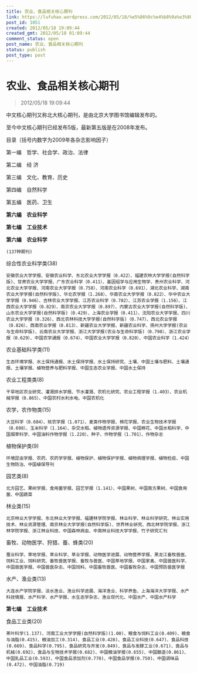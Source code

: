 ```yaml
---
title: 农业、食品相关核心期刊
link: https://lufuhao.wordpress.com/2012/05/18/%e5%86%9c%e4%b8%9a%e3%80%81%e9%a3%9f%e5%93%81%e7%9b%b8%e5%85%b3%e6%a0%b8%e5%bf%83%e6%9c%9f%e5%88%8a/
post_id: 1051
created: 2012/05/18 19:09:44
created_gmt: 2012/05/18 01:09:44
comment_status: open
post_name: 农业、食品相关核心期刊
status: publish
post_type: post
---
```


# 农业、食品相关核心期刊

> 2012/05/18 19:09:44

中文核心期刊又称北大核心期刊，是由北京大学图书馆编辑发布的。

至今中文核心期刊已经发布5版，最新第五版是在2008年发布。

目录（括号内数字为2009年各杂志影响因子）

第一编　哲学、社会学、政治、法律

第二编　经 济

第三编　文化、教育、历史

第四编　自然科学

第五编　医药、卫生

**第六编　农业科学**

**第七编　工业技术**




**第六编　农业科学**

    (137种期刊)



综合性农业科学类(38)

    安徽农业大学学报、安徽农业科学、东北农业大学学报（0.422）、福建农林大学学报(自然科学版)、甘肃农业大学学报、广东农业科学（0.411）、基因组学与应用生物学、贵州农业科学、河北农业大学学报、河南农业大学学报（0.758）、河南农业科学（0.691）、湖北农业科学、湖南农业大学学报(自然科学版)、华北农学报（1.268）、华南农业大学学报（0.822）、华中农业大学学报（0.946）、吉林农业大学学报、江苏农业科学（0.782）、江苏农业学报（1.156）、江西农业大学学报（0.829）、南京农业大学学报（0.897）、内蒙古农业大学学报(自然科学版)、山东农业大学学报(自然科学版)（0.429）、上海农业学报（0.411）、沈阳农业大学学报、四川农业大学学报（0.326）、西北农林科技大学学报(自然科学版)（0.747）、西北农业学报（0.826）、西南农业学报（0.813）、新疆农业大学学报、新疆农业科学、扬州大学学报(农业与生命科学版)、云南农业大学学报、浙江大学学报(农业与生命科学版)（0.790）、浙江农业学报（0.629）、中国农学通报（0.674）、中国农业大学学报（0.820）、中国农业科学（1.424）



农业基础科学类(11)

    生态环境学报、水土保持通报、水土保持学报、水土保持研究、土壤、中国土壤与肥料、土壤通报、土壤学报、植物营养与肥料学报、中国生态农业学报、中国水土保持



农业工程类类(8)

    干旱地区农业研究、灌溉排水学报、节水灌溉、农机化研究、农业工程学报（1.403）、农业机械学报（0.865）、中国农村水利水电、中国农机化



农学，农作物类(15)

    大豆科学（0.684）、核农学报（1.071）、麦类作物学报、棉花学报、农业生物技术学报（0.698）、玉米科学（1.164）、杂交水稻、植物遗传资源学报、中国棉花、中国水稻科学、中国烟草科学、中国油料作物学报（1.220）、种子、作物学报（1.701）、作物杂志



植物保护类(9)

    环境昆虫学报、农药、农药学学报、植物保护、植物保护学报、植物病理学报、植物检疫、中国生物防治、中国植保导刊



园艺类(8)

    北方园艺、果树学报、食用菌学报、园艺学报（1.141）、中国果树、中国南方果树、中国食用菌、中国蔬菜



林业类(15)

    北京林业大学学报、东北林业大学学报、福建林学院学报、林业科学、林业科学研究、林业实用技术、林业资源管理、南京林业大学学报(自然科学版)、世界林业研究、西北林学院学报、浙江林学院学报、浙江林业科技、中国森林病虫、中南林业科技大学学报、竹子研究汇刊



畜牧、动物医学、狩猎、蚕、蜂类(20)

    蚕业科学、草地学报、草业科学、草业学报、动物医学进展、动物营养学报、黑龙江畜牧兽医、饲料工业、饲料研究、畜牧兽医学报、畜牧与兽医、中国草地学报、中国家禽、中国兽医科学、中国兽医学报、中国兽医杂志、中国饲料、中国畜牧兽医、中国畜牧杂志、中国预防兽医学报



水产、渔业类(13)

    大连水产学院学报、淡水渔业、渔业科学进展、海洋渔业、科学养鱼、上海海洋大学学报、水产科技情报、水产科学、水产学报、水生态学杂志、渔业现代化、中国水产、中国水产科学





**第七编　工业技术**

食品工业类(20)

    茶叶科学(1.137)、河南工业大学学报(自然科学版)(1.00)、粮食与饲料工业(0.409)、粮食与油脂(0.415)、粮油加工(0.314)、食品工业(0.428)、食品工业科技(0.647)、食品科技(0.669)、食品科学(0.795)、食品研究与开发(0.849)、食品与发酵工业(0.671)、食品与机械(0.692)、食品与生物技术学报(0.682)、中国粮油学报(0.655)、中国酿造(0.861)、中国乳品工业(0.593)、中国食品添加剂(0.770)、中国食品学报(0.750)、中国调味品(0.472)、中国油脂(0.719)
